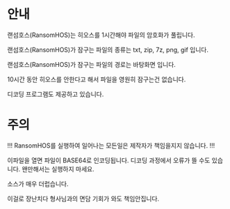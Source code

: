 # 안내
랜섬호스(RansomHOS)는 히오스를 1시간해야 파일의 암호화가 풀립니다.

랜섬호스(RansomHOS)가 잠구는 파일의 종류는 txt, zip, 7z, png, gif 입니다.

랜섬호스(RansomHOS)가 잠구는 파일의 경로는 바탕화면 입니다.

10시간 동안 히오스를 안한다고 해서 파일을 영원히 잠구는건 없습니다.

디코딩 프로그램도 제공하고 있습니다.

# 주의
!!!  RansomHOS를 실행하여 일어나는 모든일은 제작자가 책임을지지 않습니다.  !!!

이파일을 열면 파일이 BASE64로 인코딩됩니다. 디코딩 과정에서 오류가 뜰 수도 있습니다. 왠만해서는 실행하지 마세요.

소스가 매우 더럽습니다.

이걸로 장난치다 형사님과의 면담 기회가 와도 책임안집니다.
